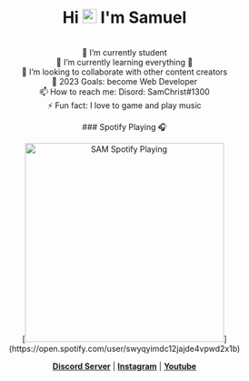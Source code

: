 ### <h1 align="center">Hi <img src="https://media.giphy.com/media/hvRJCLFzcasrR4ia7z/giphy.gif" width="25px"> I'm Samuel</h1>

<p align="center">
<br> 🔭 I’m currently student
<br> 🌱 I’m currently learning everything 🤣 
<br> 👯 I’m looking to collaborate with other content creators
<br> 🥅 2023 Goals: become Web Developer 
<br> 📫 How to reach me: Disord: SamChrist#1300 
<br> ⚡ Fun fact: I love to game and play music 
</p>

<p align="center">
### Spotify Playing 🎧
</p>
<p align="center">
[<img src="https://now-playing-codestackr.vercel.app/api/spotify-playing" alt="SAM Spotify Playing" width="350" />](https://open.spotify.com/user/swyqyimdc12jajde4vpwd2x1b)
</p>

<p align="center">
  <strong><a href="https://www.discord.io/samchrist">Discord Server</a></strong> |
  <strong><a href="https://www.instagram.com/samuelchistz/">Instagram</a></strong> |
  <strong><a href="#">Youtube</a></strong>
 </p>

